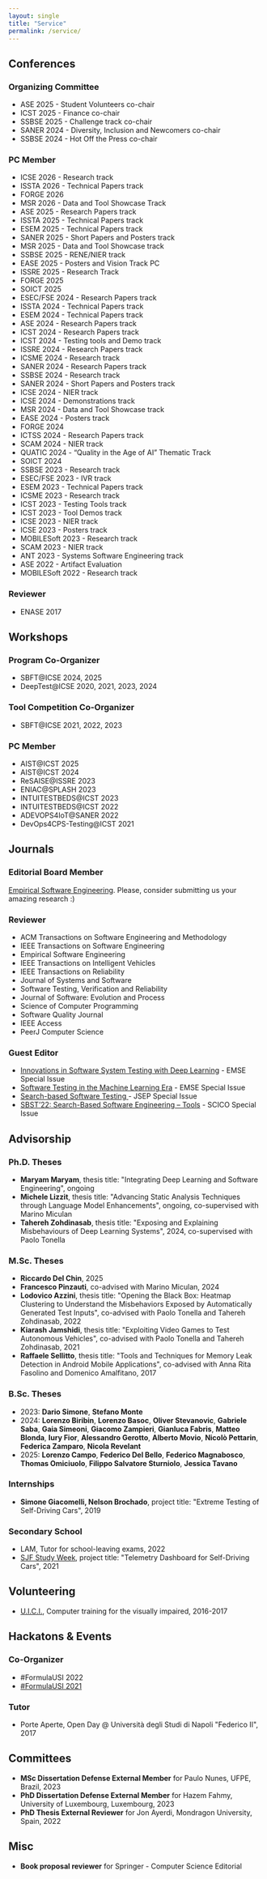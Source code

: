 ```yaml
---
layout: single
title: "Service"
permalink: /service/
---
```


## Conferences
### Organizing Committee
* ASE 2025 - Student Volunteers co-chair
* ICST 2025 - Finance co-chair
* SSBSE 2025 - Challenge track co-chair
* SANER 2024 - Diversity, Inclusion and Newcomers co-chair
* SSBSE 2024 - Hot Off the Press co-chair  

### PC Member
* ICSE 2026 - Research track
* ISSTA 2026 - Technical Papers track
* FORGE 2026
* MSR 2026 - Data and Tool Showcase Track
* ASE 2025 - Research Papers track
* ISSTA 2025 - Technical Papers track
* ESEM 2025 - Technical Papers track
* SANER 2025 - Short Papers and Posters track
* MSR 2025 - Data and Tool Showcase track
* SSBSE 2025 - RENE/NIER track
* EASE 2025 - Posters and Vision Track PC
* ISSRE 2025 - Research Track
* FORGE 2025
* SOICT 2025
* ESEC/FSE 2024 - Research Papers track
* ISSTA 2024 - Technical Papers track
* ESEM 2024 - Technical Papers track
* ASE 2024 - Research Papers track
* ICST 2024 - Research Papers track
* ICST 2024 - Testing tools and Demo track
* ISSRE 2024 - Research Papers track
* ICSME 2024 - Research track
* SANER 2024 - Research Papers track
* SSBSE 2024 - Research track 
* SANER 2024 - Short Papers and Posters track
* ICSE 2024 - NIER track  
* ICSE 2024 - Demonstrations track
* MSR 2024 - Data and Tool Showcase track
* EASE 2024 - Posters track
* FORGE 2024
* ICTSS 2024 - Research Papers track
* SCAM 2024 - NIER track
* QUATIC 2024 - “Quality in the Age of AI” Thematic Track
* SOICT 2024
* SSBSE 2023 - Research track  
* ESEC/FSE 2023 - IVR track
* ESEM 2023 - Technical Papers track
* ICSME 2023 - Research track
* ICST 2023 - Testing Tools track
* ICST 2023 - Tool Demos track
* ICSE 2023 - NIER track
* ICSE 2023 - Posters track
* MOBILESoft 2023 - Research track
* SCAM 2023 - NIER track
* ANT 2023 - Systems Software Engineering track
* ASE 2022 - Artifact Evaluation
* MOBILESoft 2022 - Research track

### Reviewer
* ENASE 2017

## Workshops
### Program Co-Organizer
* SBFT@ICSE 2024, 2025 
* DeepTest@ICSE 2020, 2021, 2023, 2024  

### Tool Competition Co-Organizer
* SBFT@ICSE 2021, 2022, 2023 

### PC Member
* AIST@ICST 2025 
* AIST@ICST 2024  
* ReSAISE@ISSRE 2023
* ENIAC@SPLASH 2023  
* INTUITESTBEDS@ICST 2023
* INTUITESTBEDS@ICST 2022
* ADEVOPS4IoT@SANER 2022
* DevOps4CPS-Testing@ICST 2021

## Journals
### Editorial Board Member
[Empirical Software Engineering](https://www.springer.com/journal/10664). Please, consider submitting us your amazing research :)

### Reviewer
* ACM Transactions on Software Engineering and Methodology
* IEEE Transactions on Software Engineering
* Empirical Software Engineering
* IEEE Transactions on Intelligent Vehicles
* IEEE Transactions on Reliability
* Journal of Systems and Software
* Software Testing, Verification and Reliability
* Journal of Software: Evolution and Process
* Science of Computer Programming
* Software Quality Journal
* IEEE Access
* PeerJ Computer Science

### Guest Editor
* [Innovations in Software System Testing with Deep Learning](https://emsejournal.github.io/special_issues/2023_Innovations_in_Software_System_Testing_with_Deep_Learning.html) - EMSE Special Issue
* [Software Testing in the Machine Learning Era](https://emsejournal.github.io/special_issues/2021_Software_Testing_in_the_Machine_Learning_Era.html) - EMSE Special Issue
* [Search-based Software Testing ](https://onlinelibrary.wiley.com/pb-assets/assets/20477481/Special%20Issue%20on%20Search-based%20software%20testing-1637849907903.pdf) - JSEP Special Issue
* [SBST’22: Search-Based Software Engineering – Tools](https://www.sciencedirect.com/journal/science-of-computer-programming/special-issue/102JKDZ8BMS) - SCICO Special Issue

## Advisorship

### Ph.D. Theses
* **Maryam Maryam**, thesis title: "Integrating Deep Learning and Software Engineering", ongoing
* **Michele Lizzit**, thesis title: "Advancing Static Analysis Techniques through Language Model Enhancements", ongoing, co-supervised with Marino Miculan  
* **Tahereh Zohdinasab**, thesis title: "Exposing and Explaining Misbehaviours of Deep Learning Systems", 2024, co-supervised with Paolo Tonella

### M.Sc. Theses
* **Riccardo Del Chin**, 2025
* **Francesco Pinzauti**, co-advised with Marino Miculan, 2024
* **Lodovico Azzini**, thesis title: "Opening the Black Box: Heatmap Clustering to Understand the Misbehaviors Exposed by Automatically Generated Test Inputs", co-advised with Paolo Tonella and Tahereh Zohdinasab, 2022
* **Kiarash Jamshidi**, thesis title: "Exploiting Video Games to Test Autonomous Vehicles", co-advised with Paolo Tonella and Tahereh Zohdinasab, 2021
* **Raffaele Sellitto**, thesis title: "Tools and Techniques for Memory Leak Detection in Android Mobile Applications", co-advised with Anna Rita Fasolino and Domenico Amalfitano, 2017

### B.Sc. Theses
* 2023: **Dario Simone**, **Stefano Monte**
* 2024: **Lorenzo Biribin**, **Lorenzo Basoc**, **Oliver Stevanovic**, **Gabriele Saba**, **Gaia Simeoni**, **Giacomo Zampieri**, **Gianluca Fabris**, **Matteo Blonda**, **Iury Fior**, **Alessandro Gerotto**, **Alberto Movio**, **Nicolò Pettarin**, **Federica Zamparo**, **Nicola Revelant**
* 2025: **Lorenzo Campo**, **Federico Del Bello**, **Federico Magnabosco**, **Thomas Omiciuolo**, **Filippo Salvatore Sturniolo**, **Jessica Tavano**

### Internships
* **Simone Giacomelli, Nelson Brochado**, project title: "Extreme Testing of Self-Driving Cars", 2019

### Secondary School
* LAM, Tutor for school-leaving exams, 2022
* [SJF Study Week](https://sjf.ch/it/review-settimana-di-studio-fascinating-informatics-2021/), project title: "Telemetry Dashboard for Self-Driving Cars", 2021

## Volunteering
* [U.I.C.I.](https://www.uiciechi.it), Computer training for the visually impaired, 2016-2017 

## Hackatons & Events
### Co-Organizer
* #FormulaUSI 2022  
* [#FormulaUSI 2021](https://formulausi.si.usi.ch/2021/)

### Tutor
* Porte Aperte, Open Day @ Università degli Studi di Napoli "Federico II", 2017  

## Committees  
* **MSc Dissertation Defense External Member** for Paulo Nunes, UFPE, Brazil, 2023  
* **PhD Dissertation Defense External Member** for Hazem Fahmy, University of Luxembourg, Luxembourg, 2023  
* **PhD Thesis External Reviewer** for Jon Ayerdi, Mondragon University, Spain, 2022  

## Misc  
* **Book proposal reviewer** for Springer - Computer Science Editorial  
